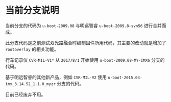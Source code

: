 # 当前分支说明 #

当前分支的代码为 `u-boot-2009.08` 与明远智睿 `u-boot-2009.8-svn56` 进行合并而成。

此分支代码是之前测试双光路融合时编制固件所用代码，其主要的改动就是增加了 `rootoverlay` 的相关功能。

行车记录仪 `CVR-MIL-V1*` 从 `2017/8/1` 开始使用 `u-boot-2009.08-MY-IMX6` 分支的代码。

基于明远智睿的其他新产品，例如 `CVR-MIL-V2` 使用 `u-boot-2015.04-imx_3.14.52_1.1.0_myzr` 分支的代码。

目前已经废弃不用。

